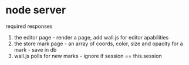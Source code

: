 

# node server

required responses

1. the editor page  - render a page, add wall.js for editor apabilities
2. the store mark page - an array of coords, color, size and opacity for a mark - save in db
3. wall.js polls for new marks - ignore if session == this.session
